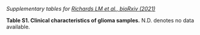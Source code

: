 *Supplementary tables for [Richards LM et al., bioRxiv (2021)](https://www.biorxiv.org/content/10.1101/2021.08.04.453579v1)*
  
**Table S1. Clinical characteristics of glioma samples.** N.D. denotes no data available.
